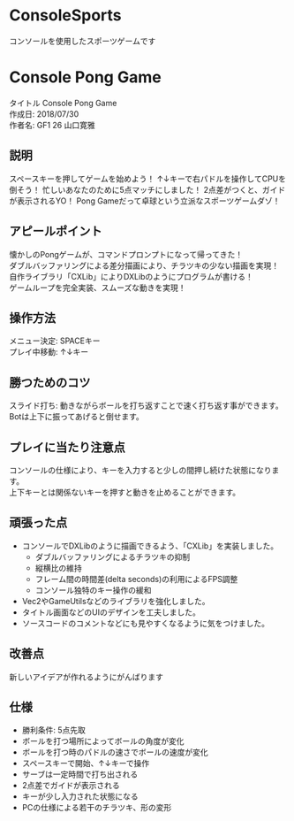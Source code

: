 # ConsoleSports
コンソールを使用したスポーツゲームです  

# Console Pong Game
タイトル Console Pong Game  
作成日: 2018/07/30  
作者名: GF1 26 山口寛雅  

## 説明
スペースキーを押してゲームを始めよう！
↑↓キーで右パドルを操作してCPUを倒そう！
忙しいあなたのために5点マッチにしました！
2点差がつくと、ガイドが表示されるYO！
Pong Gameだって卓球という立派なスポーツゲームダゾ！

## アピールポイント
懐かしのPongゲームが、コマンドプロンプトになって帰ってきた！  
ダブルバッファリングによる差分描画により、チラツキの少ない描画を実現！  
自作ライブラリ「CXLib」によりDXLibのようにプログラムが書ける！  
ゲームループを完全実装、スムーズな動きを実現！  

## 操作方法
メニュー決定: SPACEキー  
プレイ中移動: ↑↓キー  

## 勝つためのコツ
スライド打ち: 動きながらボールを打ち返すことで速く打ち返す事ができます。  
Botは上下に振ってあげると倒せます。  

## プレイに当たり注意点
コンソールの仕様により、キーを入力すると少しの間押し続けた状態になります。  
上下キーとは関係ないキーを押すと動きを止めることができます。  

## 頑張った点
- コンソールでDXLibのように描画できるよう、「CXLib」を実装しました。
	- ダブルバッファリングによるチラツキの抑制
	- 縦横比の維持
	- フレーム間の時間差(delta seconds)の利用によるFPS調整
	- コンソール独特のキー操作の緩和
- Vec2やGameUtilsなどのライブラリを強化しました。  
- タイトル画面などのUIのデザインを工夫しました。  
- ソースコードのコメントなどにも見やすくなるように気をつけました。  

## 改善点
新しいアイデアが作れるようにがんばります  

## 仕様
- 勝利条件: 5点先取
- ボールを打つ場所によってボールの角度が変化
- ボールを打つ時のパドルの速さでボールの速度が変化
- スペースキーで開始、↑↓キーで操作
- サーブは一定時間で打ち出される
- 2点差でガイドが表示される
- キーが少し入力された状態になる
- PCの仕様による若干のチラツキ、形の変形
